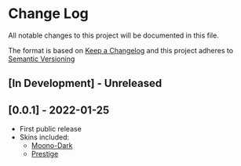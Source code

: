 # Change Log

All notable changes to this project will be documented in this file.

The format is based on [Keep a Changelog](http://keepachangelog.com/)
and this project adheres to [Semantic Versioning](http://semver.org/)


## [In Development] - Unreleased


## [0.0.1] - 2022-01-25

- First public release
- Skins included:
  - [Moono-Dark](https://ckeditor.com/cke4/addon/moono-dark)
  - [Prestige](https://ckeditor.com/cke4/addon/prestige)
